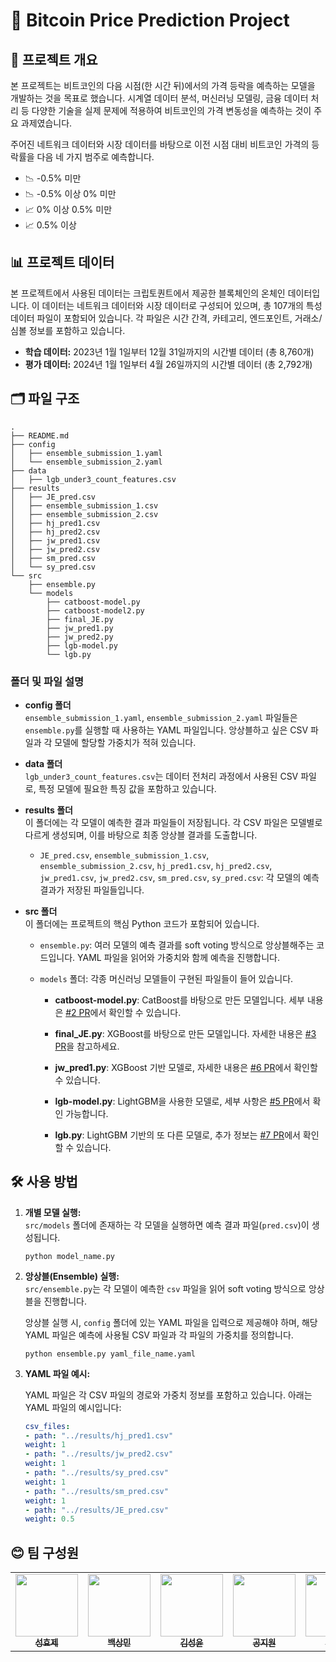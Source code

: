 # 🚀 Bitcoin Price Prediction Project

## 📌 프로젝트 개요
본 프로젝트는 비트코인의 다음 시점(한 시간 뒤)에서의 가격 등락을 예측하는 모델을 개발하는 것을 목표로 했습니다. 시계열 데이터 분석, 머신러닝 모델링, 금융 데이터 처리 등 다양한 기술을 실제 문제에 적용하여 비트코인의 가격 변동성을 예측하는 것이 주요 과제였습니다.

주어진 네트워크 데이터와 시장 데이터를 바탕으로 이전 시점 대비 비트코인 가격의 등락률을 다음 네 가지 범주로 예측합니다.
- 📉 -0.5% 미만
- 📉 -0.5% 이상 0% 미만
- 📈 0% 이상 0.5% 미만
- 📈 0.5% 이상

## 📊 프로젝트 데이터
본 프로젝트에서 사용된 데이터는 크립토퀀트에서 제공한 블록체인의 온체인 데이터입니다. 이 데이터는 네트워크 데이터와 시장 데이터로 구성되어 있으며, 총 107개의 특성 데이터 파일이 포함되어 있습니다. 각 파일은 시간 간격, 카테고리, 엔드포인트, 거래소/심볼 정보를 포함하고 있습니다.

- **학습 데이터:** 2023년 1월 1일부터 12월 31일까지의 시간별 데이터 (총 8,760개)
- **평가 데이터:** 2024년 1월 1일부터 4월 26일까지의 시간별 데이터 (총 2,792개)


## 🗂️ 파일 구조
```
.
├── README.md
├── config
│   ├── ensemble_submission_1.yaml
│   └── ensemble_submission_2.yaml
├── data
│   ├── lgb_under3_count_features.csv
├── results
│   ├── JE_pred.csv
│   ├── ensemble_submission_1.csv
│   ├── ensemble_submission_2.csv
│   ├── hj_pred1.csv
│   ├── hj_pred2.csv
│   ├── jw_pred1.csv
│   ├── jw_pred2.csv
│   ├── sm_pred.csv
│   └── sy_pred.csv
└── src
    ├── ensemble.py
    └── models
        ├── catboost-model.py
        ├── catboost-model2.py
        ├── final_JE.py
        ├── jw_pred1.py
        ├── jw_pred2.py
        ├── lgb-model.py
        └── lgb.py
```

### 폴더 및 파일 설명
- **config 폴더**  
  `ensemble_submission_1.yaml`, `ensemble_submission_2.yaml` 파일들은 `ensemble.py`를 실행할 때 사용하는 YAML 파일입니다. 앙상블하고 싶은 CSV 파일과 각 모델에 할당할 가중치가 적혀 있습니다.

- **data 폴더**  
  `lgb_under3_count_features.csv`는 데이터 전처리 과정에서 사용된 CSV 파일로, 특정 모델에 필요한 특징 값을 포함하고 있습니다.

- **results 폴더**  
  이 폴더에는 각 모델이 예측한 결과 파일들이 저장됩니다. 각 CSV 파일은 모델별로 다르게 생성되며, 이를 바탕으로 최종 앙상블 결과를 도출합니다.
  
  - `JE_pred.csv`, `ensemble_submission_1.csv`, `ensemble_submission_2.csv`, `hj_pred1.csv`, `hj_pred2.csv`, `jw_pred1.csv`, `jw_pred2.csv`, `sm_pred.csv`, `sy_pred.csv`: 각 모델의 예측 결과가 저장된 파일들입니다.

- **src 폴더**  
  이 폴더에는 프로젝트의 핵심 Python 코드가 포함되어 있습니다.
  
  - `ensemble.py`: 여러 모델의 예측 결과를 soft voting 방식으로 앙상블해주는 코드입니다. YAML 파일을 읽어와 가중치와 함께 예측을 진행합니다.
  
  - `models` 폴더: 각종 머신러닝 모델들이 구현된 파일들이 들어 있습니다.
  
    - **catboost-model.py**: CatBoost를 바탕으로 만든 모델입니다. 세부 내용은 [#2 PR](https://github.com/boostcampaitech7/level1-classificationinmachinelearning-recsys-04/pull/2)에서 확인할 수 있습니다.
    
    - **final_JE.py**: XGBoost를 바탕으로 만든 모델입니다. 자세한 내용은 [#3 PR](https://github.com/boostcampaitech7/level1-classificationinmachinelearning-recsys-04/pull/3)을 참고하세요.
    
    - **jw_pred1.py**: XGBoost 기반 모델로, 자세한 내용은 [#6 PR](https://github.com/boostcampaitech7/level1-classificationinmachinelearning-recsys-04/pull/6)에서 확인할 수 있습니다.
    
    - **lgb-model.py**: LightGBM을 사용한 모델로, 세부 사항은 [#5 PR](https://github.com/boostcampaitech7/level1-classificationinmachinelearning-recsys-04/pull/5)에서 확인 가능합니다.
    
    - **lgb.py**: LightGBM 기반의 또 다른 모델로, 추가 정보는 [#7 PR](https://github.com/boostcampaitech7/level1-classificationinmachinelearning-recsys-04/pull/7)에서 확인할 수 있습니다.


## 🛠️ 사용 방법
1. **개별 모델 실행:**  
   `src/models` 폴더에 존재하는 각 모델을 실행하면 예측 결과 파일(`pred.csv`)이 생성됩니다.

    ```
    python model_name.py
    ```
2. **앙상블(Ensemble) 실행:**  
    `src/ensemble.py`는 각 모델이 예측한 `csv` 파일을 읽어 soft voting 방식으로 앙상블을 진행합니다.  

    앙상블 실행 시, `config` 폴더에 있는 YAML 파일을 입력으로 제공해야 하며, 해당 YAML 파일은 예측에 사용될 CSV 파일과 각 파일의 가중치를 정의합니다.  

    ```
    python ensemble.py yaml_file_name.yaml
    ```
3. **YAML 파일 예시:**
    
    YAML 파일은 각 CSV 파일의 경로와 가중치 정보를 포함하고 있습니다. 아래는 YAML 파일의 예시입니다:
    ```yaml
    csv_files:
    - path: "../results/hj_pred1.csv"
    weight: 1
    - path: "../results/jw_pred2.csv"
    weight: 1
    - path: "../results/sy_pred.csv"
    weight: 1
    - path: "../results/sm_pred.csv"
    weight: 1
    - path: "../results/JE_pred.csv"
    weight: 0.5
    ```
## 😊 팀 구성원
<div align="center">
<table>
  <tr>
    <td align="center"><a href="https://github.com/Heukma"><img src="https://avatars.githubusercontent.com/u/77618270?v=4" width="100px;" alt=""/><br /><sub><b>성효제</b></sub><br />
    </td>
        <td align="center"><a href="https://github.com/gagoory7"><img src="https://avatars.githubusercontent.com/u/163074222?v=4" width="100px;" alt=""/><br /><sub><b>백상민</b></sub><br />
    </td>
        <td align="center"><a href="https://github.com/Timeisfast"><img src="https://avatars.githubusercontent.com/u/120894109?v=4" width="100px;" alt=""/><br /><sub><b>김성윤</b></sub><br />
    </td>
        <td align="center"><a href="https://github.com/annakong23"><img src="https://avatars.githubusercontent.com/u/102771961?v=4" width="100px;" alt=""/><br /><sub><b>공지원</b></sub><br />
    </td>
        <td align="center"><a href="https://github.com/kimjueun028"><img src="https://avatars.githubusercontent.com/u/92249116?v=4" width="100px;" alt=""/><br /><sub><b>김주은</b></sub><br />
    </td>
    </td>
        <td align="center"><a href="https://github.com/zip-sa"><img src="https://avatars.githubusercontent.com/u/49730616?v=4" width="100px;" alt=""/><br /><sub><b>박승우</b></sub><br />
    </td>
  </tr>
</table>
</div>

<br />
